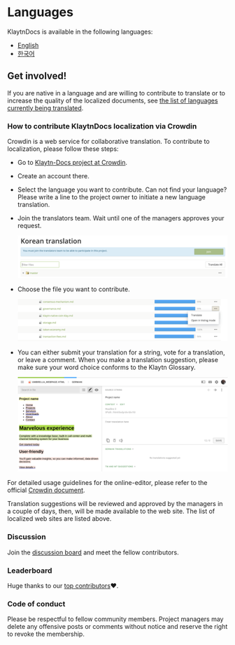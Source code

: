 # Languages

KlaytnDocs is available in the following languages:

- [English](https://docs.klaytn.com)
- [한국어](https://ko.docs.klaytn.com)


## Get involved!

If you are native in a language and are willing to contribute to translate 
or to increase the quality of the localized documents, 
see [the list of languages currently being translated](https://crowdin.com/project/klaytn-docs).   

### How to contribute KlaytnDocs localization via Crowdin

Crowdin is a web service for collaborative translation. To contribute to localization, please follow these steps: 

- Go to [Klaytn-Docs project at Crowdin](https://crowdin.com/project/klaytn-docs).

- Create an account there.

- Select the language you want to contribute. Can not find your language? Please write a line to the project owner to initiate a new language translation.

- Join the translators team. Wait until one of the managers approves your request. 

  [![](languages/images/crowdin-join-project.png)](languages/images/crowdin-join-project.png)

- Choose the file you want to contribute. 

  ![](languages/images/crowdin-open-file.png)

- You can either submit your translation for a string, vote for a translation, or leave a comment. When you make a translation suggestion, please make sure your word choice conforms to the Klaytn Glossary. 

  ![](languages/images/crowdin-editor.png)
  

For detailed usage guidelines for the online-editor, please refer to the official [Crowdin document](https://support.crowdin.com/online-editor/). 


Translation suggestions will be reviewed and approved by the managers in a couple of days, then, will be made available to the web site. The list of localized web sites are listed above.

### Discussion 
Join the [discussion board](https://crowdin.com/project/klaytn-docs/discussions) and meet the fellow contributors.

### Leaderboard

Huge thanks to our [top contributors](https://crowdin.com/project/klaytn-docs/reports)❤️.

### Code of conduct
 
Please be respectful to fellow community members. Project managers may delete any offensive posts or comments without notice and reserve the right to revoke the membership.  

 
